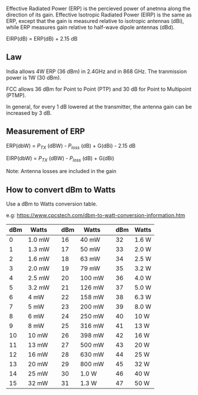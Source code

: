 Effective Radiated Power (ERP) is the percieved power of anetnna along the direction of its gain. Effective Isotropic Radiated Power (EIRP) is the same as ERP, except that the gain is measured relative to isotropic antennas (dBi), while ERP measures gain relative to half-wave dipole antennas (dBd).

EIRP(dB) = ERP(dB) + 2.15 dB

## Law
India allows 4W ERP (36 dBm) in 2.4GHz and in 868 GHz.
The tranmission power is 1W (30 dBm).

FCC allows 36 dBm for Point to Point (PTP) and 30 dB for Point to Multipoint (PTMP).

In general, for every 1 dB lowered at the transmitter, the antenna gain can be increased by 3 dB.
## Measurement of ERP
ERP(dbW) = $P_{TX}$ (dBW) - $P_{loss}$ (dB) + G(dBi) - 2.15 dB

EIRP(dbW) = $P_{TX}$ (dBW) - $P_{loss}$ (dB) + G(dBi)

Note: Antenna losses are included in the gain

## How to convert dBm to Watts
Use a dBm to Watts conversion table.

e.g: https://www.cpcstech.com/dbm-to-watt-conversion-information.htm

| dBm                    |                     Watts  |   |                     dBm |                     Watts  |   |                     dBm |                     Watts |
|------------------------|----------------------------|---|-------------------------|----------------------------|---|-------------------------|---------------------------|
|                     0  |                     1.0 mW |   |                     16  |                     40 mW  |   |                     32  |                     1.6 W |
|                     1  |                     1.3 mW |   |                     17  |                     50 mW  |   |                     33  |                     2.0 W |
|                     2  |                     1.6 mW |   |                     18  |                     63 mW  |   |                     34  |                     2.5 W |
|                     3  |                     2.0 mW |   |                     19  |                     79 mW  |   |                     35  |                     3.2 W |
|                     4  |                     2.5 mW |   |                     20  |                     100 mW |   |                     36  |                     4.0 W |
|                     5  |                     3.2 mW |   |                     21  |                     126 mW |   |                     37  |                     5.0 W |
|                     6  |                     4 mW   |   |                     22  |                     158 mW |   |                     38  |                     6.3 W |
|                     7  |                     5 mW   |   |                     23  |                     200 mW |   |                     39  |                     8.0 W |
|                     8  |                     6 mW   |   |                     24  |                     250 mW |   |                     40  |                     10 W  |
|                     9  |                     8 mW   |   |                     25  |                     316 mW |   |                     41  |                     13 W  |
|                     10 |                     10 mW  |   |                     26  |                     398 mW |   |                     42  |                     16 W  |
|                     11 |                     13 mW  |   |                     27  |                     500 mW |   |                     43  |                     20 W  |
|                     12 |                     16 mW  |   |                     28  |                     630 mW |   |                     44  |                     25 W  |
|                     13 |                     20 mW  |   |                     29  |                     800 mW |   |                     45  |                     32 W  |
|                     14 |                     25 mW  |   |                     30  |                     1.0 W  |   |                     46  |                     40 W  |
|                     15 |                     32 mW  |   |                     31  |                     1.3 W  |   |                     47  |                     50 W  |
